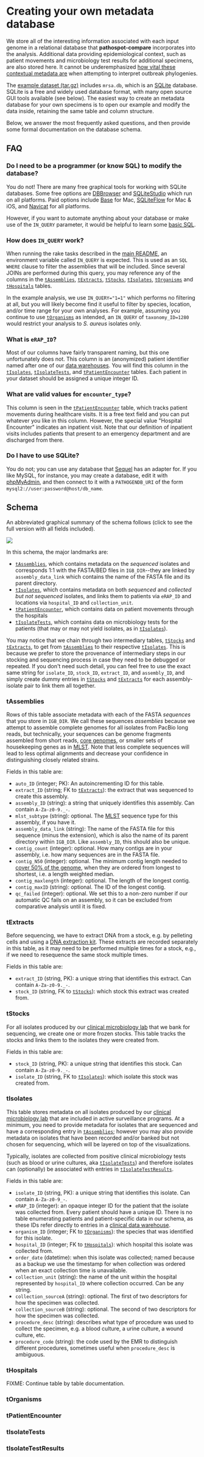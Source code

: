 # Creating your own metadata database

We store all of the interesting information associated with each input genome in a relational database that **pathospot-compare** incorporates into the analysis. Additional data providing epidemiological context, such as patient movements and microbiology test results for additional specimens, are also stored here. It cannot be underemphasized [how vital these contextual metadata are][natmic] when attempting to interpret outbreak phylogenies.

[natmic]: https://www.nature.com/articles/s41564-020-0738-5

The [example dataset (tar.gz)](https://pathospot.org/data/mrsa.tar.gz) includes `mrsa.db`, which is an [SQLite] database. SQLite is a free and widely used database format, with many open source GUI tools available (see below). The easiest way to create an metadata database for your own specimens is to open our example and modify the data inside, retaining the same table and column structure.

[SQLite]: https://www.sqlite.org/index.html

Below, we answer the most frequently asked questions, and then provide some formal documentation on the database schema.

## FAQ

### Do I need to be a programmer (or know SQL) to modify the database?

You do not! There are many free graphical tools for working with SQLite databases. Some free options are [DBBrowser](https://sqlitebrowser.org/) and [SQLiteStudio](https://sqlitestudio.pl/) which run on all platforms. Paid options include [Base](https://menial.co.uk/base/) for Mac,  [SQLiteFlow](https://www.sqliteflow.com/) for Mac & iOS, and [Navicat](https://www.navicat.com/en/products/navicat-premium) for all platforms.

However, if you want to automate anything about your database or make use of the `IN_QUERY` parameter, it would be helpful to learn some [basic SQL](https://www.sqlitetutorial.net/).

### How does `IN_QUERY` work?

When running the rake tasks described in the [main README](https://github.com/powerpak/pathospot-comparison), an environment variable called `IN_QUERY` is expected. This is used as an `SQL WHERE` clause to filter the assemblies that will be included.  Since several JOINs are performed during this query, you may reference any of the columns in the [`tAssemblies`](#tassemblies), [`tExtracts`](#textracts), [`tStocks`](#tstocks), [`tIsolates`](#tisolates), [`tOrganisms`](#torganisms) and [`tHospitals`](#thospitals) tables.

In the example analysis, we use `IN_QUERY="1=1"` which performs no filtering at all, but you will likely become find it useful to filter by species, location, and/or time range for your own analyses. For example, assuming you continue to use [`tOrganisms`](#torganisms) as intended, an `IN_QUERY` of `taxonomy_ID=1280` would restrict your analysis to _S. aureus_ isolates only.

### What is `eRAP_ID`?

Most of our columns have fairly transparent naming, but this one unfortunately does not. This column is an (anonymized) patient identifier named after one of our [data warehouses](https://erap.mssm.edu). You will find this column in the [`tIsolates`](#tisolates), [`tIsolateTests`](#tisolatetests), and [`tPatientEncounter`](#tpatientencounter) tables. Each patient in your dataset should be assigned a unique integer ID.

### What are valid values for `encounter_type`?

This column is seen in the [`tPatientEncounter`](#tpatientencounter) table, which tracks patient movements during healthcare visits. It is a free text field and you can put whatever you like in this column. However, the special value "Hospital Encounter" indicates an inpatient visit. Note that our definition of inpatient visits includes patients that present to an emergency department and are discharged from there.

### Do I have to use SQLite?

You do not; you can use any database that [Sequel](https://sequel.jeremyevans.net/rdoc/files/doc/opening_databases_rdoc.html) has an adapter for. If you like MySQL, for instance, you may create a database, edit it with [phpMyAdmin](https://www.phpmyadmin.net/), and then connect to it with a `PATHOGENDB_URI` of the form `mysql2://user:password@host/db_name`.

## Schema

An abbreviated graphical summary of the schema follows (click to see the full version with all fields included).

<a href="https://pathospot.org/images/schema-large.png"><img src="https://pathospot.org/images/schema-compact.png" /></a>

In this schema, the major landmarks are:

- [`tAssemblies`](#tassemblies), which contains metadata on the _sequenced_ isolates and corresponds 1:1 with the FASTA/BED files in `IGB_DIR`--they are linked by `assembly_data_link` which contains the name of the FASTA file and its parent directory.
- [`tIsolates`](#tisolates), which contains metadata on both _sequenced_ and _collected but not sequenced_ isolates, and links them to patients via `eRAP_ID` and locations via `hospital_ID` and `collection_unit`.
- [`tPatientEncounter`](#tpatientencounter), which contains data on patient movements through the hospitals
- [`tIsolateTests`](#tisolatetests), which contains data on microbiology tests for the patients (that may or may not yield isolates, as in [`tIsolates`](#tisolates)).

You may notice that we chain through two intermediary tables, [`tStocks`](#tstocks) and [`tExtracts`](#textracts), to get from [`tAssemblies`](#tassemblies) to their respective [`tIsolates`](#tisolates). This is because we prefer to store the provenance of intermediary steps in our stocking and sequencing process in case they need to be debugged or repeated. If you don't need such detail, you can feel free to use the exact same string for `isolate_ID`, `stock_ID`, `extract_ID`, and `assembly_ID`, and simply create dummy entries in [`tStocks`](#tstocks) and [`tExtracts`](#textracts) for each assembly-isolate pair to link them all together.

### tAssemblies

Rows of this table associate metadata with each of the FASTA _sequences_ that you store in `IGB_DIR`. We call these sequences _assemblies_ because we attempt to assemble complete genomes for all isolates from PacBio long reads, but technically, your sequences can be genome fragments assembled from short reads, [core genomes](http://www.metagenomics.wiki/pdf/definition/pangenome), or smaller sets of housekeeping genes as in [MLST][]. Note that less complete sequences will lead to less optimal alignments and decrease your confidence in distinguishing closely related strains.

[MLST]: http://pubmlst.org/

Fields in this table are:

- `auto_ID` (integer; PK): An autoincrementing ID for this table.
- `extract_ID` (string; FK to [`tExtracts`](#textracts)): the extract that was sequenced to create this assembly.
- `assembly_ID` (string): a string that uniquely identifies this assembly. Can contain `A-Za-z0-9._-`.
- `mlst_subtype` (string): optional. The [MLST][] sequence type for this assembly, if you have it.
- `assembly_data_link` (string): The name of the FASTA file for this sequence (minus the extension), which is also the name of its parent directory within `IGB_DIR`. Like `assembly_ID`, this should also be unique.
- `contig_count` (integer): optional. How many contigs are in your assembly, i.e. how many sequences are in the FASTA file.
- `contig_N50` (integer): optional. The minimum contig length needed to [cover 50% of the genome](http://www.metagenomics.wiki/pdf/definition/assembly/n50), when they are ordered from longest to shortest, i.e. a length weighted median.
- `contig_maxlength` (integer): optional. The length of the longest contig.
- `contig_maxID` (string): optional. The ID of the longest contig.
- `qc_failed` (integer): optional. We set this to a non-zero number if our automatic QC fails on an assembly, so it can be excluded from comparative analysis until it is fixed.

### tExtracts

Before sequencing, we have to extract DNA from a stock, e.g. by pelleting cells and using a [DNA extraction kit](https://www.qiagen.com/lu/products/top-sellers/dneasy-blood-and-tissue-kit/). These extracts are recorded separately in this table, as it may need to be performed multiple times for a stock, e.g., if we need to resequence the same stock multiple times.

Fields in this table are:

- `extract_ID` (string, PK): a unique string that identifies this extract. Can contain `A-Za-z0-9._-`.
- `stock_ID` (string, FK to [`tStocks`](#tstocks)): which stock this extract was created from.

### tStocks

For all isolates produced by our [clinical microbiology lab][cml] that we bank for sequencing, we create one or more frozen stocks. This table tracks the stocks and links them to the isolates they were created from.

Fields in this table are:

- `stock_ID` (string, PK): a unique string that identifies this stock. Can contain `A-Za-z0-9._-`.
- `isolate_ID` (string, FK to [`tIsolates`](#tisolates)): which isolate this stock was created from.

[cml]: https://icahn.mssm.edu/about/departments/pathology/clinical/microbiology/clinical-services

### tIsolates

This table stores metadata on all isolates produced by our [clinical microbiology lab][cml] that are included in active surveillance programs. At a minimum, you need to provide metadata for isolates that are sequenced and have a corresponding entry in [`tAssemblies`](#tassemblies); however you may also provide metadata on isolates that have been recorded and/or banked but not chosen for sequencing, which will be layered on top of the visualizations.

Typically, isolates are collected from positive clinical microbiology tests (such as blood or urine cultures, aka [`tIsolateTests`](#tisolatetest)) and therefore isolates can (optionally) be associated with entries in [`tIsolateTestResults`](#tisolatetestresults).

Fields in this table are:

- `isolate_ID` (string, PK): a unique string that identifies this isolate. Can contain `A-Za-z0-9_-`.
- `eRAP_ID` (integer): an opaque integer ID for the patient that the isolate was collected from. Every patient should have a unique ID. There is no table enumerating patients and patient-specific data in our schema, as these IDs refer directly to entries in a [clinical data warehouse][erap].
- `organism_ID` (integer; FK to [`tOrganisms`](#torganisms)): the species that was identified for this isolate.
- `hospital_ID` (integer; FK to [`tHospitals`](#thospitals)): which hospital this isolate was collected from.
- `order_date` (datetime): when this isolate was collected; named because as a backup we use the timestamp for when collection was ordered when an exact collection time is unavailable.
- `collection_unit` (string): the name of the unit within the hospital represented by `hospital_ID` where collection occurred. Can be any string.
- `collection_sourceA` (string): optional. The first of two descriptors for how the specimen was collected.
- `collection_sourceB` (string): optional. The second of two descriptors for how the specimen was collected.
- `procedure_desc` (string): describes what type of procedure was used to collect the specimen, e.g. a blood culture, a urine culture, a wound culture, etc.
- `procedure_code` (string): the code used by the EMR to distinguish different procedures, sometimes useful when `procedure_desc` is ambiguous.

[erap]: https://erap.mssm.edu

### tHospitals

FIXME: Continue table by table documentation.

### tOrganisms

### tPatientEncounter

### tIsolateTests

### tIsolateTestResults
